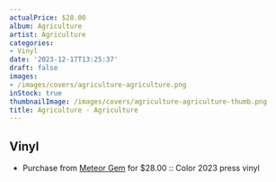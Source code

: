 ```yaml
---
actualPrice: $28.00
album: Agriculture
artist: Agriculture
categories:
- Vinyl
date: '2023-12-17T13:25:37'
draft: false
images:
- /images/covers/agriculture-agriculture.png
inStock: true
thumbnailImage: /images/covers/agriculture-agriculture-thumb.png
title: Agriculture - Agriculture
---
```


## Vinyl
* Purchase from [Meteor Gem](https://meteor-gem.com/products/agriculture-agriculture-lp-1) for $28.00 :: Color 2023 press vinyl
